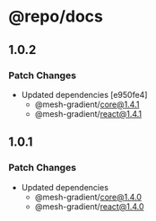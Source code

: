 # @repo/docs

## 1.0.2

### Patch Changes

- Updated dependencies [e950fe4]
  - @mesh-gradient/core@1.4.1
  - @mesh-gradient/react@1.4.1

## 1.0.1

### Patch Changes

- Updated dependencies
  - @mesh-gradient/core@1.4.0
  - @mesh-gradient/react@1.4.0
